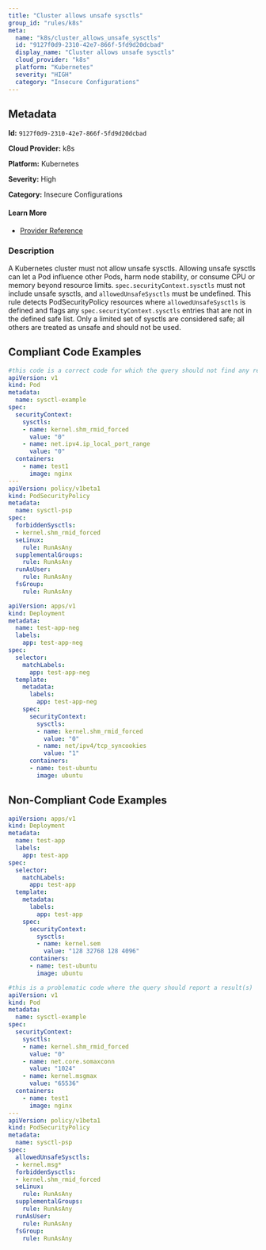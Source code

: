 ```yaml
---
title: "Cluster allows unsafe sysctls"
group_id: "rules/k8s"
meta:
  name: "k8s/cluster_allows_unsafe_sysctls"
  id: "9127f0d9-2310-42e7-866f-5fd9d20dcbad"
  display_name: "Cluster allows unsafe sysctls"
  cloud_provider: "k8s"
  platform: "Kubernetes"
  severity: "HIGH"
  category: "Insecure Configurations"
---
```

## Metadata

**Id:** `9127f0d9-2310-42e7-866f-5fd9d20dcbad`

**Cloud Provider:** k8s

**Platform:** Kubernetes

**Severity:** High

**Category:** Insecure Configurations

#### Learn More

 - [Provider Reference](https://kubernetes.io/docs/tasks/administer-cluster/sysctl-cluster/)

### Description

 A Kubernetes cluster must not allow unsafe sysctls. Allowing unsafe sysctls can let a Pod influence other Pods, harm node stability, or consume CPU or memory beyond resource limits.
`spec.securityContext.sysctls` must not include unsafe sysctls, and `allowedUnsafeSysctls` must be undefined. This rule detects PodSecurityPolicy resources where `allowedUnsafeSysctls` is defined and flags any `spec.securityContext.sysctls` entries that are not in the defined safe list.
Only a limited set of sysctls are considered safe; all others are treated as unsafe and should not be used.


## Compliant Code Examples
```yaml
#this code is a correct code for which the query should not find any result
apiVersion: v1
kind: Pod
metadata:
  name: sysctl-example
spec:
  securityContext:
    sysctls:
    - name: kernel.shm_rmid_forced
      value: "0"
    - name: net.ipv4.ip_local_port_range
      value: "0"
  containers:
    - name: test1
      image: nginx
---
apiVersion: policy/v1beta1
kind: PodSecurityPolicy
metadata:
  name: sysctl-psp
spec:
  forbiddenSysctls:
  - kernel.shm_rmid_forced
  seLinux:
    rule: RunAsAny
  supplementalGroups:
    rule: RunAsAny
  runAsUser:
    rule: RunAsAny
  fsGroup:
    rule: RunAsAny

```

```yaml
apiVersion: apps/v1
kind: Deployment
metadata:
  name: test-app-neg
  labels:
    app: test-app-neg
spec:
  selector:
    matchLabels:
      app: test-app-neg
  template:
    metadata:
      labels:
        app: test-app-neg
    spec:
      securityContext:
        sysctls:
        - name: kernel.shm_rmid_forced
          value: "0"
        - name: net/ipv4/tcp_syncookies
          value: "1"
      containers:
      - name: test-ubuntu
        image: ubuntu

```
## Non-Compliant Code Examples
```yaml
apiVersion: apps/v1
kind: Deployment
metadata:
  name: test-app
  labels:
    app: test-app
spec:
  selector:
    matchLabels:
      app: test-app
  template:
    metadata:
      labels:
        app: test-app
    spec:
      securityContext:
        sysctls:
        - name: kernel.sem
          value: "128 32768 128 4096"
      containers:
      - name: test-ubuntu
        image: ubuntu

```

```yaml
#this is a problematic code where the query should report a result(s)
apiVersion: v1
kind: Pod
metadata:
  name: sysctl-example
spec:
  securityContext:
    sysctls:
    - name: kernel.shm_rmid_forced
      value: "0"
    - name: net.core.somaxconn
      value: "1024"
    - name: kernel.msgmax
      value: "65536"
  containers:
    - name: test1
      image: nginx
---
apiVersion: policy/v1beta1
kind: PodSecurityPolicy
metadata:
  name: sysctl-psp
spec:
  allowedUnsafeSysctls:
  - kernel.msg*
  forbiddenSysctls:
  - kernel.shm_rmid_forced
  seLinux:
    rule: RunAsAny
  supplementalGroups:
    rule: RunAsAny
  runAsUser:
    rule: RunAsAny
  fsGroup:
    rule: RunAsAny

```